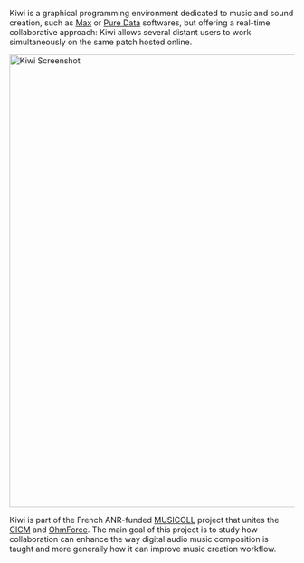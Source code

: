 Kiwi is a graphical programming environment dedicated to music and sound creation, such as [Max](https://cycling74.com) or [Pure Data](https://puredata.info/) softwares, but offering a real-time collaborative approach: Kiwi allows several distant users to work simultaneously on the same patch hosted online.

<img alt="Kiwi Screenshot" src="./img/kiwi_screenshot.png" width="800px" class="centered"/>

Kiwi is part of the French ANR-funded [MUSICOLL](http://musicoll.mshparisnord.org/) project that unites the [CICM](http://cicm.mshparisnord.org/) and [OhmForce](https://www.ohmforce.com/). The main goal of this project is to study how collaboration can enhance the way digital audio music composition is taught and more generally how it can improve music creation workflow.
